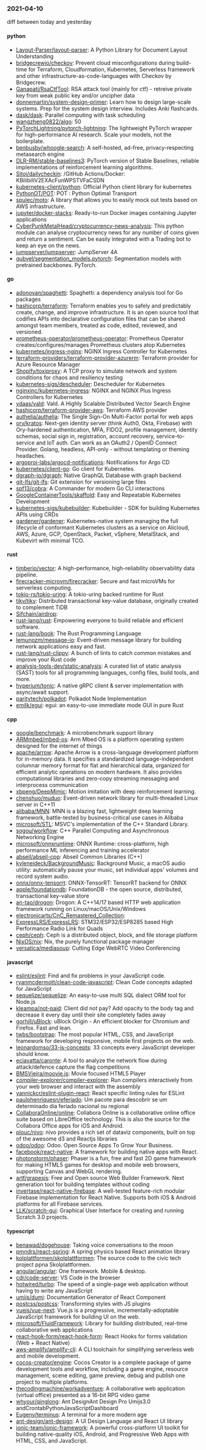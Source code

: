### 2021-04-10
diff between today and yesterday

#### python
* [Layout-Parser/layout-parser](https://github.com/Layout-Parser/layout-parser): A Python Library for Document Layout Understanding
* [bridgecrewio/checkov](https://github.com/bridgecrewio/checkov): Prevent cloud misconfigurations during build-time for Terraform, Cloudformation, Kubernetes, Serverless framework and other infrastructure-as-code-languages with Checkov by Bridgecrew.
* [Ganapati/RsaCtfTool](https://github.com/Ganapati/RsaCtfTool): RSA attack tool (mainly for ctf) - retreive private key from weak public key and/or uncipher data
* [donnemartin/system-design-primer](https://github.com/donnemartin/system-design-primer): Learn how to design large-scale systems. Prep for the system design interview. Includes Anki flashcards.
* [dask/dask](https://github.com/dask/dask): Parallel computing with task scheduling
* [wangzheng0822/algo](https://github.com/wangzheng0822/algo): 50
* [PyTorchLightning/pytorch-lightning](https://github.com/PyTorchLightning/pytorch-lightning): The lightweight PyTorch wrapper for high-performance AI research. Scale your models, not the boilerplate.
* [benbusby/whoogle-search](https://github.com/benbusby/whoogle-search): A self-hosted, ad-free, privacy-respecting metasearch engine
* [DLR-RM/stable-baselines3](https://github.com/DLR-RM/stable-baselines3): PyTorch version of Stable Baselines, reliable implementations of reinforcement learning algorithms.
* [Sitoi/dailycheckin](https://github.com/Sitoi/dailycheckin): /GitHub Actions/Docker: KBilibiliV2EXAcFunWPSTVFaCSDN
* [kubernetes-client/python](https://github.com/kubernetes-client/python): Official Python client library for kubernetes
* [PythonOT/POT](https://github.com/PythonOT/POT): POT : Python Optimal Transport
* [spulec/moto](https://github.com/spulec/moto): A library that allows you to easily mock out tests based on AWS infrastructure.
* [jupyter/docker-stacks](https://github.com/jupyter/docker-stacks): Ready-to-run Docker images containing Jupyter applications
* [CyberPunkMetalHead/cryptocurrency-news-analysis](https://github.com/CyberPunkMetalHead/cryptocurrency-news-analysis): This python module can analyse cryptocurrency news for any number of coins given and return a sentiment. Can be easily integrated with a Trading bot to keep an eye on the news.
* [jumpserver/jumpserver](https://github.com/jumpserver/jumpserver): JumpServer  4A 
* [qubvel/segmentation_models.pytorch](https://github.com/qubvel/segmentation_models.pytorch): Segmentation models with pretrained backbones. PyTorch.

#### go
* [adonovan/spaghetti](https://github.com/adonovan/spaghetti): Spaghetti: a dependency analysis tool for Go packages
* [hashicorp/terraform](https://github.com/hashicorp/terraform): Terraform enables you to safely and predictably create, change, and improve infrastructure. It is an open source tool that codifies APIs into declarative configuration files that can be shared amongst team members, treated as code, edited, reviewed, and versioned.
* [prometheus-operator/prometheus-operator](https://github.com/prometheus-operator/prometheus-operator): Prometheus Operator creates/configures/manages Prometheus clusters atop Kubernetes
* [kubernetes/ingress-nginx](https://github.com/kubernetes/ingress-nginx): NGINX Ingress Controller for Kubernetes
* [terraform-providers/terraform-provider-azurerm](https://github.com/terraform-providers/terraform-provider-azurerm): Terraform provider for Azure Resource Manager
* [Shopify/toxiproxy](https://github.com/Shopify/toxiproxy):   A TCP proxy to simulate network and system conditions for chaos and resiliency testing
* [kubernetes-sigs/descheduler](https://github.com/kubernetes-sigs/descheduler): Descheduler for Kubernetes
* [nginxinc/kubernetes-ingress](https://github.com/nginxinc/kubernetes-ingress): NGINX and NGINX Plus Ingress Controllers for Kubernetes
* [vdaas/vald](https://github.com/vdaas/vald): Vald. A Highly Scalable Distributed Vector Search Engine
* [hashicorp/terraform-provider-aws](https://github.com/hashicorp/terraform-provider-aws): Terraform AWS provider
* [authelia/authelia](https://github.com/authelia/authelia): The Single Sign-On Multi-Factor portal for web apps
* [ory/kratos](https://github.com/ory/kratos): Next-gen identity server (think Auth0, Okta, Firebase) with Ory-hardened authentication, MFA, FIDO2, profile management, identity schemas, social sign in, registration, account recovery, service-to-service and IoT auth. Can work as an OAuth2 / OpenID Connect Provider. Golang, headless, API-only - without templating or theming headaches.
* [argoproj-labs/argocd-notifications](https://github.com/argoproj-labs/argocd-notifications): Notifications for Argo CD
* [kubernetes/client-go](https://github.com/kubernetes/client-go): Go client for Kubernetes.
* [dgraph-io/dgraph](https://github.com/dgraph-io/dgraph): Native GraphQL Database with graph backend
* [git-lfs/git-lfs](https://github.com/git-lfs/git-lfs): Git extension for versioning large files
* [spf13/cobra](https://github.com/spf13/cobra): A Commander for modern Go CLI interactions
* [GoogleContainerTools/skaffold](https://github.com/GoogleContainerTools/skaffold): Easy and Repeatable Kubernetes Development
* [kubernetes-sigs/kubebuilder](https://github.com/kubernetes-sigs/kubebuilder): Kubebuilder - SDK for building Kubernetes APIs using CRDs
* [gardener/gardener](https://github.com/gardener/gardener): Kubernetes-native system managing the full lifecycle of conformant Kubernetes clusters as a service on Alicloud, AWS, Azure, GCP, OpenStack, Packet, vSphere, MetalStack, and Kubevirt with minimal TCO.

#### rust
* [timberio/vector](https://github.com/timberio/vector): A high-performance, high-reliability observability data pipeline.
* [firecracker-microvm/firecracker](https://github.com/firecracker-microvm/firecracker): Secure and fast microVMs for serverless computing.
* [tokio-rs/tokio-uring](https://github.com/tokio-rs/tokio-uring): A tokio-uring backed runtime for Rust
* [tikv/tikv](https://github.com/tikv/tikv): Distributed transactional key-value database, originally created to complement TiDB
* [Sifchain/airdrop](https://github.com/Sifchain/airdrop): 
* [rust-lang/rust](https://github.com/rust-lang/rust): Empowering everyone to build reliable and efficient software.
* [rust-lang/book](https://github.com/rust-lang/book): The Rust Programming Language
* [lemunozm/message-io](https://github.com/lemunozm/message-io): Event-driven message library for building network applications easy and fast.
* [rust-lang/rust-clippy](https://github.com/rust-lang/rust-clippy): A bunch of lints to catch common mistakes and improve your Rust code
* [analysis-tools-dev/static-analysis](https://github.com/analysis-tools-dev/static-analysis): A curated list of static analysis (SAST) tools for all programming languages, config files, build tools, and more.
* [hyperium/tonic](https://github.com/hyperium/tonic): A native gRPC client & server implementation with async/await support.
* [paritytech/polkadot](https://github.com/paritytech/polkadot): Polkadot Node Implementation
* [emilk/egui](https://github.com/emilk/egui): egui: an easy-to-use immediate mode GUI in pure Rust

#### cpp
* [google/benchmark](https://github.com/google/benchmark): A microbenchmark support library
* [ARMmbed/mbed-os](https://github.com/ARMmbed/mbed-os): Arm Mbed OS is a platform operating system designed for the internet of things
* [apache/arrow](https://github.com/apache/arrow): Apache Arrow is a cross-language development platform for in-memory data. It specifies a standardized language-independent columnar memory format for flat and hierarchical data, organized for efficient analytic operations on modern hardware. It also provides computational libraries and zero-copy streaming messaging and interprocess communication
* [xbpeng/DeepMimic](https://github.com/xbpeng/DeepMimic): Motion imitation with deep reinforcement learning.
* [chenshuo/muduo](https://github.com/chenshuo/muduo): Event-driven network library for multi-threaded Linux server in C++11
* [alibaba/MNN](https://github.com/alibaba/MNN): MNN is a blazing fast, lightweight deep learning framework, battle-tested by business-critical use cases in Alibaba
* [microsoft/STL](https://github.com/microsoft/STL): MSVC's implementation of the C++ Standard Library.
* [sogou/workflow](https://github.com/sogou/workflow): C++ Parallel Computing and Asynchronous Networking Engine
* [microsoft/onnxruntime](https://github.com/microsoft/onnxruntime): ONNX Runtime: cross-platform, high performance ML inferencing and training accelerator
* [abseil/abseil-cpp](https://github.com/abseil/abseil-cpp): Abseil Common Libraries (C++)
* [kyleneideck/BackgroundMusic](https://github.com/kyleneideck/BackgroundMusic): Background Music, a macOS audio utility: automatically pause your music, set individual apps' volumes and record system audio.
* [onnx/onnx-tensorrt](https://github.com/onnx/onnx-tensorrt): ONNX-TensorRT: TensorRT backend for ONNX
* [apple/foundationdb](https://github.com/apple/foundationdb): FoundationDB - the open source, distributed, transactional key-value store
* [an-tao/drogon](https://github.com/an-tao/drogon): Drogon: A C++14/17 based HTTP web application framework running on Linux/macOS/Unix/Windows
* [electronicarts/CnC_Remastered_Collection](https://github.com/electronicarts/CnC_Remastered_Collection): 
* [ExpressLRS/ExpressLRS](https://github.com/ExpressLRS/ExpressLRS): STM32/ESP32/ESP8285 based High Performance Radio Link for Quads
* [ceph/ceph](https://github.com/ceph/ceph): Ceph is a distributed object, block, and file storage platform
* [NixOS/nix](https://github.com/NixOS/nix): Nix, the purely functional package manager
* [versatica/mediasoup](https://github.com/versatica/mediasoup): Cutting Edge WebRTC Video Conferencing

#### javascript
* [eslint/eslint](https://github.com/eslint/eslint): Find and fix problems in your JavaScript code.
* [ryanmcdermott/clean-code-javascript](https://github.com/ryanmcdermott/clean-code-javascript):  Clean Code concepts adapted for JavaScript
* [sequelize/sequelize](https://github.com/sequelize/sequelize): An easy-to-use multi SQL dialect ORM tool for Node.js
* [kleampa/not-paid](https://github.com/kleampa/not-paid): Client did not pay? Add opacity to the body tag and decrease it every day until their site completely fades away
* [gorhill/uBlock](https://github.com/gorhill/uBlock): uBlock Origin - An efficient blocker for Chromium and Firefox. Fast and lean.
* [twbs/bootstrap](https://github.com/twbs/bootstrap): The most popular HTML, CSS, and JavaScript framework for developing responsive, mobile first projects on the web.
* [leonardomso/33-js-concepts](https://github.com/leonardomso/33-js-concepts):  33 concepts every JavaScript developer should know.
* [eciavatta/caronte](https://github.com/eciavatta/caronte): A tool to analyze the network flow during attack/defence capture the flag competitions
* [BMSVieira/moovie.js](https://github.com/BMSVieira/moovie.js): Movie focused HTML5 Player
* [compiler-explorer/compiler-explorer](https://github.com/compiler-explorer/compiler-explorer): Run compilers interactively from your web browser and interact with the assembly
* [yannickcr/eslint-plugin-react](https://github.com/yannickcr/eslint-plugin-react): React specific linting rules for ESLint
* [paulohenriquesn/eferiado](https://github.com/paulohenriquesn/eferiado): Um pacote para descobrir se um determinado dia  feriado nacional ou regional 
* [CollaboraOnline/online](https://github.com/CollaboraOnline/online): Collabora Online is a collaborative online office suite based on LibreOffice technology. This is also the source for the Collabora Office apps for iOS and Android.
* [plouc/nivo](https://github.com/plouc/nivo): nivo provides a rich set of dataviz components, built on top of the awesome d3 and Reactjs libraries
* [odoo/odoo](https://github.com/odoo/odoo): Odoo. Open Source Apps To Grow Your Business.
* [facebook/react-native](https://github.com/facebook/react-native): A framework for building native apps with React.
* [photonstorm/phaser](https://github.com/photonstorm/phaser): Phaser is a fun, free and fast 2D game framework for making HTML5 games for desktop and mobile web browsers, supporting Canvas and WebGL rendering.
* [artf/grapesjs](https://github.com/artf/grapesjs): Free and Open source Web Builder Framework. Next generation tool for building templates without coding
* [invertase/react-native-firebase](https://github.com/invertase/react-native-firebase):  A well-tested feature-rich modular Firebase implementation for React Native. Supports both iOS & Android platforms for all Firebase services.
* [LLK/scratch-gui](https://github.com/LLK/scratch-gui): Graphical User Interface for creating and running Scratch 3.0 projects.

#### typescript
* [benawad/dogehouse](https://github.com/benawad/dogehouse): Taking voice conversations to the moon 
* [pmndrs/react-spring](https://github.com/pmndrs/react-spring):  A spring physics based React animation library
* [kolplattformen/skolplattformen](https://github.com/kolplattformen/skolplattformen): The source code to the civic tech project ppna Skolplattformen.
* [angular/angular](https://github.com/angular/angular): One framework. Mobile & desktop.
* [cdr/code-server](https://github.com/cdr/code-server): VS Code in the browser
* [hotwired/turbo](https://github.com/hotwired/turbo): The speed of a single-page web application without having to write any JavaScript
* [umijs/dumi](https://github.com/umijs/dumi):  Documentation Generator of React Component
* [postcss/postcss](https://github.com/postcss/postcss): Transforming styles with JS plugins
* [vuejs/vue-next](https://github.com/vuejs/vue-next):  Vue.js is a progressive, incrementally-adoptable JavaScript framework for building UI on the web.
* [microsoft/FluidFramework](https://github.com/microsoft/FluidFramework): Library for building distributed, real-time collaborative web applications
* [react-hook-form/react-hook-form](https://github.com/react-hook-form/react-hook-form):  React Hooks for forms validation (Web + React Native)
* [aws-amplify/amplify-cli](https://github.com/aws-amplify/amplify-cli): A CLI toolchain for simplifying serverless web and mobile development.
* [cocos-creator/engine](https://github.com/cocos-creator/engine): Cocos Creator is a complete package of game development tools and workflow, including a game engine, resource management, scene editing, game preview, debug and publish one project to multiple platforms.
* [thecodingmachine/workadventure](https://github.com/thecodingmachine/workadventure): A collaborative web application (virtual office) presented as a 16-bit RPG video game
* [whyour/qinglong](https://github.com/whyour/qinglong): Ant DesignAnt Design Pro  Umijs3.0 andCrontabPythonJavaScriptDashboard
* [Eugeny/terminus](https://github.com/Eugeny/terminus): A terminal for a more modern age
* [ant-design/ant-design](https://github.com/ant-design/ant-design):  A UI Design Language and React UI library
* [ionic-team/ionic-framework](https://github.com/ionic-team/ionic-framework): A powerful cross-platform UI toolkit for building native-quality iOS, Android, and Progressive Web Apps with HTML, CSS, and JavaScript.
